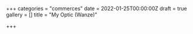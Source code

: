 +++
categories = "commerces"
date = 2022-01-25T00:00:00Z
draft = true
gallery = []
title = "My Optic (Wanze)"

+++
